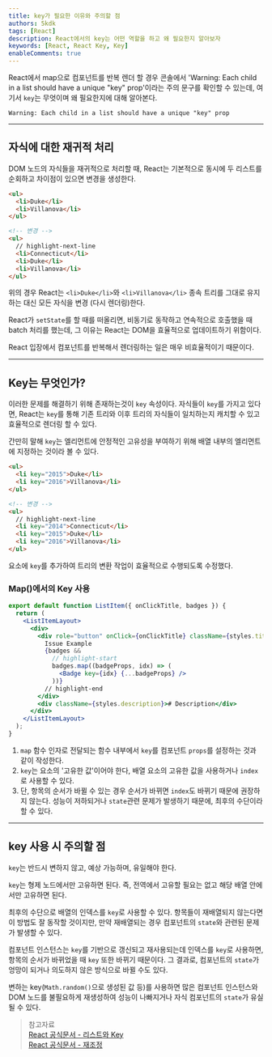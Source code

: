 ```yaml
---
title: key가 필요한 이유와 주의할 점
authors: 5kdk
tags: [React]
description: React에서의 key는 어떤 역할을 하고 왜 필요한지 알아보자
keywords: [React, React Key, Key]
enableComments: true
---
```


React에서 map으로 컴포넌트를 반복 렌더 할 경우 콘솔에서 'Warning: Each child in a list should have a unique "key" prop'이라는 주의 문구를 확인할 수 있는데, 여기서 `key`는 무엇이며 왜 필요한지에 대해 알아본다.

```
Warning: Each child in a list should have a unique "key" prop
```

<!--truncate-->

---

## 자식에 대한 재귀적 처리

DOM 노드의 자식들을 재귀적으로 처리할 때, React는 기본적으로 동시에 두 리스트를 순회하고 차이점이 있으면 변경을 생성한다.

```html
<ul>
  <li>Duke</li>
  <li>Villanova</li>
</ul>

<!-- 변경 -->
<ul>
  // highlight-next-line
  <li>Connecticut</li>
  <li>Duke</li>
  <li>Villanova</li>
</ul>
```

위의 경우 React는 `<li>Duke</li>`와 `<li>Villanova</li>` 종속 트리를 그대로 유지하는 대신 모든 자식을 변경 (다시 렌더링)한다.

React가 `setState`를 할 때를 떠올리면, 비동기로 동작하고 연속적으로 호출했을 때 batch 처리를 했는데, 그 이유는 React는 DOM을 효율적으로 업데이트하기 위함이다.

React 입장에서 컴포넌트를 반복해서 렌더링하는 일은 매우 비효율적이기 때문이다.

---

## Key는 무엇인가?

이러한 문제를 해결하기 위해 존재하는것이 `key` 속성이다. 자식들이 `key`를 가지고 있다면, React는 `key`를 통해 기존 트리와 이후 트리의 자식들이 일치하는지 캐치할 수 있고 효율적으로 렌더링 할 수 있다.

간만히 말해 `key`는 엘리먼트에 안정적인 고유성을 부여하기 위해 배열 내부의 엘리먼트에 지정하는 것이라 볼 수 있다.

```html
<ul>
  <li key="2015">Duke</li>
  <li key="2016">Villanova</li>
</ul>

<!-- 변경 -->
<ul>
  // highlight-next-line
  <li key="2014">Connecticut</li>
  <li key="2015">Duke</li>
  <li key="2016">Villanova</li>
</ul>
```

요소에 `key`를 추가하여 트리의 변환 작업이 효율적으로 수행되도록 수정했다.

### Map()에서의 Key 사용

```jsx
export default function ListItem({ onClickTitle, badges }) {
  return (
    <ListItemLayout>
      <div>
        <div role="button" onClick={onClickTitle} className={styles.title}>
          Issue Example
          {badges &&
            // highlight-start
            badges.map((badgeProps, idx) => (
              <Badge key={idx} {...badgeProps} />
            ))}
          // highlight-end
        </div>
        <div className={styles.description}># Description</div>
      </div>
    </ListItemLayout>
  );
}
```

1. `map` 함수 인자로 전달되는 함수 내부에서 `key`를 컴포넌트 `props`를 설정하는 것과 같이 작성한다.
2. `key`는 요소의 '고유한 값'이어야 한다, 배열 요소의 고유한 값을 사용하거나 `index`로 사용할 수 있다.
3. 단, 항목의 순서가 바뀔 수 있는 경우 순서가 바뀌면 `index`도 바뀌기 때문에 권장하지 않는다. 성능이 저하되거나 `state`관련 문제가 발생하기 때문에, 최후의 수단이라 할 수 있다.

---

## key 사용 시 주의할 점

`key`는 반드시 변하지 않고, 예상 가능하며, 유일해야 한다.

`key`는 형제 노드에서만 고유하면 된다. 즉, 전역에서 고유할 필요는 없고 해당 배열 안에서만 고유하면 된다.

최후의 수단으로 배열의 인덱스를 `key`로 사용할 수 있다. 항목들이 재배열되지 않는다면 이 방법도 잘 동작할 것이지만, 만약 재배열되는 경우 컴포넌트의 `state`와 관련된 문제가 발생할 수 있다.

컴포넌트 인스턴스는 `key`를 기반으로 갱신되고 재사용되는데 인덱스를 `key`로 사용하면, 항목의 순서가 바뀌었을 때 `key` 또한 바뀌기 때문이다. 그 결과로, 컴포넌트의 `state`가 엉망이 되거나 의도하지 않은 방식으로 바뀔 수도 있다.

변하는 key(`Math.random()`으로 생성된 값 등)를 사용하면 많은 컴포넌트 인스턴스와 DOM 노드를 불필요하게 재생성하여 성능이 나빠지거나 자식 컴포넌트의 `state`가 유실될 수 있다.

> 참고자료  
> [React 공식문서 - 리스트와 Key](https://ko.reactjs.org/docs/lists-and-keys)  
> [React 공식문서 - 재조정](https://ko.reactjs.org/docs/reconciliation)
